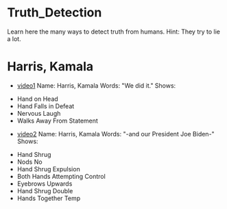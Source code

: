 # Truth_Detection
Learn here the many ways to detect truth from humans.
Hint: They try to lie a lot.


# Harris, Kamala
+ [video1](https://twitter.com/CollegeOfScript/status/1610768219823915018)
Name: Harris, Kamala
Words: "We did it."
Shows:
* Hand on Head
* Hand Falls in Defeat
* Nervous Laugh
* Walks Away From Statement

+ [video2](https://twitter.com/CollegeOfScript/status/1615154629637029889)
Name: Harris, Kamala
Words: "-and our President Joe Biden-"
Shows:
* Hand Shrug
* Nods No
* Hand Shrug Expulsion
* Both Hands Attempting Control
* Eyebrows Upwards
* Hand Shrug Double
* Hands Together Temp





